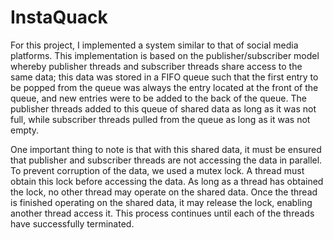 # InstaQuack
For this project, I implemented a system similar to that of social media platforms. This implementation is based on the publisher/subscriber model whereby publisher threads and subscriber threads share access to the same data; this data was stored in a FIFO queue such that the first entry to be popped from the queue was always the entry located at the front of the queue, and new entries were to be added to the back of the queue. The publisher threads added to this queue of shared data as long as it was not full, while subscriber threads pulled from the queue as long as it was not empty. 

One important thing to note is that with this shared data, it must be ensured that publisher and subscriber threads are not accessing the data in parallel. To prevent corruption of the data, we used a mutex lock. A thread must obtain this lock before accessing the data. As long as a thread has obtained the lock, no other thread may operate on the shared data. Once the thread is finished operating on the shared data, it may release the lock, enabling another thread access it. This process continues until each of the threads have successfully terminated. 
